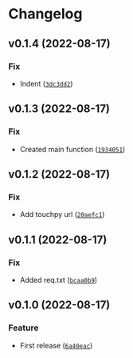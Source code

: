 # Changelog

<!--next-version-placeholder-->

## v0.1.4 (2022-08-17)
### Fix
* Indent ([`3dc3dd2`](https://github.com/iamtalhaasghar/touchpy/commit/3dc3dd241d0b6303d6065586fde2c4624675b371))

## v0.1.3 (2022-08-17)
### Fix
* Created main function ([`1934051`](https://github.com/iamtalhaasghar/touchpy/commit/1934051dfd250b17286ad080fe860f9fe20dbeae))

## v0.1.2 (2022-08-17)
### Fix
* Add touchpy url ([`20aefc1`](https://github.com/iamtalhaasghar/touchpy/commit/20aefc1f9213418edc77f221f3967e7dffd2c0b9))

## v0.1.1 (2022-08-17)
### Fix
* Added req.txt ([`bcaa0b9`](https://github.com/iamtalhaasghar/touchpy/commit/bcaa0b94a971ba3d09bc0bd42039cb452d1d56b1))

## v0.1.0 (2022-08-17)
### Feature
* First release ([`6a40eac`](https://github.com/iamtalhaasghar/touchpy/commit/6a40eac4a76b945b9cc8ffccd99d689688184f85))
